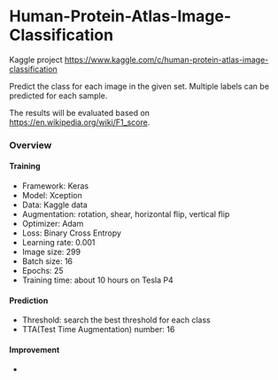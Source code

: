 # Human-Protein-Atlas-Image-Classification

Kaggle project  https://www.kaggle.com/c/human-protein-atlas-image-classification

Predict the class for each image in the given set. Multiple labels can be predicted for each sample.

The results will be evaluated based on https://en.wikipedia.org/wiki/F1_score.

### Overview

#### Training
- Framework: Keras
- Model: Xception
- Data: Kaggle data
- Augmentation: rotation, shear, horizontal flip, vertical flip
- Optimizer: Adam
- Loss: Binary Cross Entropy 
- Learning rate: 0.001
- Image size: 299
- Batch size: 16
- Epochs: 25
- Training time: about 10 hours on Tesla P4

#### Prediction
- Threshold: search the best threshold for each class 
- TTA(Test Time Augmentation) number: 16

#### Improvement
- 

